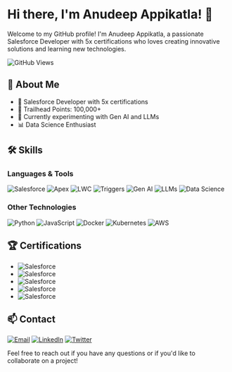 # Hi there, I'm Anudeep Appikatla! 👋

Welcome to my GitHub profile! I'm Anudeep Appikatla, a passionate Salesforce Developer with 5x certifications who loves creating innovative solutions and learning new technologies.

![GitHub Views](https://komarev.com/ghpvc/?username=andy4697&color=blue)

## 🚀 About Me

- 💼 Salesforce Developer with 5x certifications
- 🌟 Trailhead Points: 100,000+
- 🔭 Currently experimenting with Gen AI and LLMs
- 📊 Data Science Enthusiast

## 🛠 Skills

### Languages & Tools
![Salesforce](https://img.shields.io/badge/-Salesforce-05122A?style=flat&logo=salesforce)
![Apex](https://img.shields.io/badge/-Apex-05122A?style=flat&logo=apex)
![LWC](https://img.shields.io/badge/-LWC-05122A?style=flat&logo=lightning)
![Triggers](https://img.shields.io/badge/-Triggers-05122A?style=flat&logo=triggers)
![Gen AI](https://img.shields.io/badge/-Gen%20AI-05122A?style=flat&logo=ai)
![LLMs](https://img.shields.io/badge/-LLMs-05122A?style=flat&logo=llms)
![Data Science](https://img.shields.io/badge/-Data%20Science-05122A?style=flat&logo=datascience)

### Other Technologies
![Python](https://img.shields.io/badge/-Python-05122A?style=flat&logo=python)
![JavaScript](https://img.shields.io/badge/-JavaScript-05122A?style=flat&logo=javascript)
![Docker](https://img.shields.io/badge/-Docker-05122A?style=flat&logo=docker)
![Kubernetes](https://img.shields.io/badge/-Kubernetes-05122A?style=flat&logo=kubernetes)
![AWS](https://img.shields.io/badge/-AWS-05122A?style=flat&logo=amazon-aws)

## 🏆 Certifications

- ![Salesforce](https://img.shields.io/badge/Salesforce-Administrator-blue)
- ![Salesforce](https://img.shields.io/badge/Salesforce-Platform_App_Builder-blue)
- ![Salesforce](https://img.shields.io/badge/Salesforce-Platform_Developer_I-blue)
- ![Salesforce](https://img.shields.io/badge/Salesforce-Platform_Developer_II-blue)
- ![Salesforce](https://img.shields.io/badge/Salesforce-AI_Specilaist-blue)



## 📫 Contact

[![Email](https://img.shields.io/badge/Email-anudeepappikatla-red)](mailto:appikatlaanudeep.com)
[![LinkedIn](https://img.shields.io/badge/LinkedIn-anudeepappikatla-blue)](https://www.linkedin.com/in/anudeep-appikatla)
[![Twitter](https://img.shields.io/badge/Twitter-anudeepappikatla-blue)](https://twitter.com/andy1318)

Feel free to reach out if you have any questions or if you'd like to collaborate on a project!
````
